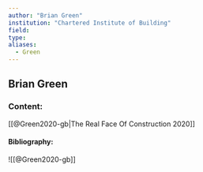 ```yaml
---
author: "Brian Green"
institution: "Chartered Institute of Building"
field:
type:
aliases:
  - Green
---
```


## Brian Green

### Content:
[[@Green2020-gb|The Real Face Of Construction 2020]]

#### Bibliography:

![[@Green2020-gb]]